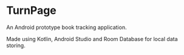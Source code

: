 # TurnPage
An Android prototype book tracking application. 

Made using Kotlin, Android Studio and Room Database for local data storing.
